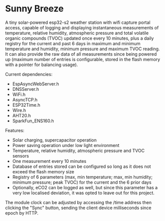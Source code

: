 # Sunny Breeze
A tiny solar-powered esp32-s2 weather station with wifi capture portal access, capable of logging and displaying instantaneous measurements of temperature, relative humidity, atmospheric pressure and total volatile organic compounds (TVOC) updated once every 10 minutes, plus a daily registry for the current and past 6 days in maximum and minimum temperature and humidity, minimum pressure and maximum TVOC reading. It can also provide the raw data of all measurements since being powered up (maximum number of entries is configurable, stored in the flash memory with a pointer for balancing usage).


Current dependencies:
- EspAsyncWebServer.h
- DNSServer.h
- WiFi.h
- AsyncTCP.h
- ESP32Time.h
- Wire.h
- AHT20.h
- SparkFun_ENS160.h

Features:
- Solar charging, supercapacitor operation
- Power saving operation under low light environment
- Temperature, relative humidity, atmospheric pressure and TVOC sensors
- One measurement every 10 minutes
- Database of entries stored can be configured so long as it does not exceed the flash memory size
- Registry of 6 parameters (max, min temperature; max, min humidity; minimum pressure; peak TVOC) for the current and the 6 prior days
- Optionally, eCO2 can be logged as well, but since this parameter has a very low localised deviation, it was opted to leave out for this project.

The module clock can be adjusted by accessing the /time address then clicking the "Sync" button, sending the client device milliseconds since epoch by HTTP.
